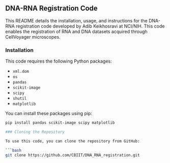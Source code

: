 ## DNA-RNA Registration Code

This README details the installation, usage, and instructions for the DNA-RNA registration code developed by Adib Keikhosravi at NCI/NIH. This code enables the registration of RNA and DNA datasets acquired through CellVoyager microscopes.

### Installation

This code requires the following Python packages:

- `xml.dom`
- `os`
- `pandas`
- `scikit-image`
- `scipy`
- `shutil`
- `matplotlib`

You can install these packages using pip:

```bash
pip install pandas scikit-image scipy matplotlib

### Cloning the Repository

To use this code, you can clone the repository from GitHub:

```bash
git clone https://github.com/CBIIT/DNA_RNA_registration.git

